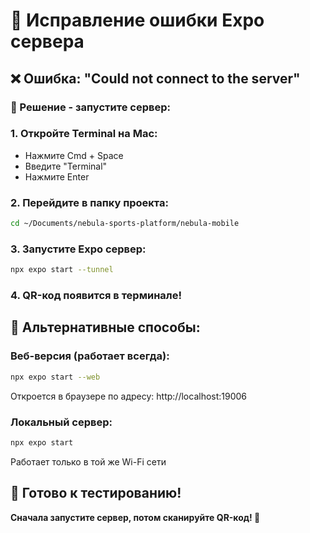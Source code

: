 # 🔧 Исправление ошибки Expo сервера

## ❌ Ошибка: "Could not connect to the server"

### 🚀 Решение - запустите сервер:

### 1. Откройте Terminal на Mac:
- Нажмите Cmd + Space
- Введите "Terminal"
- Нажмите Enter

### 2. Перейдите в папку проекта:
```bash
cd ~/Documents/nebula-sports-platform/nebula-mobile
```

### 3. Запустите Expo сервер:
```bash
npx expo start --tunnel
```

### 4. QR-код появится в терминале!

## 📱 Альтернативные способы:

### Веб-версия (работает всегда):
```bash
npx expo start --web
```
Откроется в браузере по адресу: http://localhost:19006

### Локальный сервер:
```bash
npx expo start
```
Работает только в той же Wi-Fi сети

## 🎯 Готово к тестированию!

**Сначала запустите сервер, потом сканируйте QR-код! 🚀**